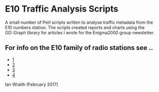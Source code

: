 # E10 Traffic Analysis Scripts
A small number of Perl scripts written to analyse traffic metadata from the E10 numbers station.
The scripts created reports and charts using the GD::Graph library for articles I wrote for the
Enigma2000 group newsletter.

## For info on the E10 family of radio stations see ..

* [1](http://www.numbers-stations.com/ns/english/e10/)
* [2](http://priyom.org/number-stations/english/e10)
* [3](http://www.simonmason.karoo.net/page69.html)
* [4](https://www.youtube.com/watch?v=pbJDDjJEC_c)

Ian Wraith (February 2017)